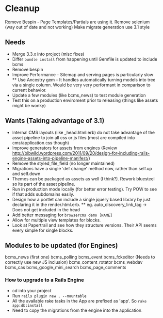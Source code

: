 # Cleanup

Remove Bespin - Page Templates/Partials are using it.
Remove selenium (way out of date and not working)
Make migrate generation use 3.1 style

Needs
-----

* Merge 3.3.x into project (misc fixes)
* Differ `bundle install` from happening until Gemfile is updated to include bcms
* Remove bespin
* Improve Performance - Sitemap and serving pages is particularly slow
** Use Ancestry gem - It handles automatically turning models into tree via a single column. Would be very very performant in comparison to current behavior.
* Update a few modules (like bcms_news) to test module generation
* Test this on a production enviroment prior to releasing (things like assets might be wonky)

Wants (Taking advantage of 3.1)
-----

* Internal CMS layouts (like _head.html.erb) do not take advantage of the asset pipeline to join all css or js files (most are compiled into cms/application.css though)
* Improve generators for assets from engines (Review http://bibwild.wordpress.com/2011/09/20/design-for-including-rails-engine-assets-into-pipeline-manifest/)
* Remove the styled_file_field (no longer maintained)
* Migrations have a single 'def change' method now, rather than self.up and self.down
* Themes can be packaged as assets as well (I think?). Rework bluesteel so its part of the asset pipeline.
* Run in production mode locally (for better error testing). Try POW to see if that adds subdomains easily.
* Design how a portlet can include a single jquery based library by just declaring it in the render.html.erb.
** eg. auto_discovery_link_tag -> Does not get included in the head
* Add better messaging for `browsercms demo [NAME]`
* Allow for multiple view templates for blocks.
* Look at Papertrail and see how they structure versions. Their API seems every simple for single blocks.

## Modules to be updated (for Engines)

bcms_news (first one)
bcms_polling
bcms_event
bcms_fckeditor (Needs to correctly use new JS inclusion)
bcms_content_rotator
bcms_webdav
bcms_cas
bcms_google_mini_search
bcms_page_comments



### How to upgrade to a Rails Engine

* cd into your project
* Run `rails plugin new . --mountable`
* All the available rake tasks in the App are prefixed as 'app'. So `rake app:db:install`
* Need to copy the migrations from the engine into the application.

